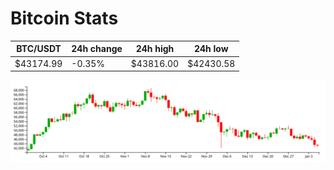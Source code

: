 # Bitcoin Stats

BTC/USDT|24h change|24h high|24h low|
|---|---|---|---|
|$43174.99|-0.35%|$43816.00|$42430.58|

<img src="./chart.svg">
